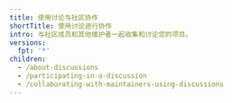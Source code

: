 ```yaml
---
title: 使用讨论与社区协作
shortTitle: 使用讨论进行协作
intro: 与社区成员和其他维护者一起收集和讨论您的项目。
versions:
  fpt: '*'
children:
  - /about-discussions
  - /participating-in-a-discussion
  - /collaborating-with-maintainers-using-discussions
---
```


